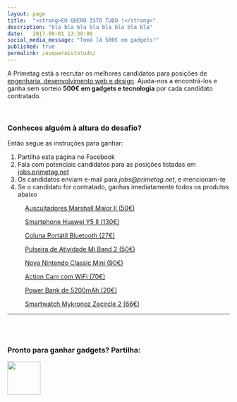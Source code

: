 ```yaml
---
layout: page
title:  "<strong>EU QUERO ISTO TUDO !</strong>"
description: "bla bla bla bla bla bla bla bla"
date:   2017-09-01 13:38:00
social_media_message: "Tomá lá 500€ em gadgets!"
published: true
permalink: /euqueroistotudo/
---
```


<meta property="og:image" content="/assets/images/jobs-campaign.png" />
<meta property="og:title" content="Eu quero isto tudo!" />

A Primetag está a recrutar os melhores candidatos para posições de [engenharia, desenvolvimento web e design](http://jobs.primetag.net). Ajuda-nos a encontrá-los e ganha sem sorteio **500€ em gadgets e tecnologia** por cada candidato contratado.

<br/>

### Conheces alguém à altura do desafio? ###

Então segue as instruções para ganhar:

1. Partilha esta página no Facebook
2. Fala com potenciais candidatos para as posições listadas em [jobs.primetag.net](http://jobs.primetag.net)
3. Os candidatos enviam e-mail para _jobs@primetag.net_, e mencionam-te
4. Se o candidato for contratado, ganhas imediatamente todos os produtos abaixo

<div class="image-grid">
  <a href="https://www.fnac.pt/Marshall-Auscultadores-Major-II-Preto-Auriculares-Hi-Fi-Auscultadores/a906048#" target="_blank">
    <figure>
      <img src="https://static.fnac-static.com/multimedia/Images/PT/NR/11/b4/0d/898065/1540-1/tsp20160812190120/Marshall-Auscultadores-Major-II-Preto.jpg" alt="">
      <figcaption>
        Auscultadores Marshall Major II (50€)
      </figcaption>
    </figure>
  </a>
    <a href="https://www.phonehouse.pt/pt/smartphone-huawei-y5-ii-branco/?pid=720&id=431&cat=423&pc=1" target="_blank">
    <figure>
      <img src="https://phonehouse.eurocdn.net/temp/1473325001_5c1e524c418fa2e77370e17ac447fbc1.jpg" alt="">
      <figcaption>
        Smartphone Huawei Y5 II (130€)
      </figcaption>
    </figure>
  </a>
  <a href="https://www.fnac.pt/Philips-Coluna-Portatil-BT-50-Preto-Acessorio-Imagem-e-Som-Colunas-Mini/a889137#" target="_blank">
    <figure>
      <img src="https://static.fnac-static.com/multimedia/Images/PT/NR/8f/72/0d/881295/1540-1/tsp20160813092340/Philips-Coluna-Portatil-BT-50-Preto.jpg" alt="">
      <figcaption>
        Coluna Portátil Bluetooth (27€)
      </figcaption>
    </figure>
  </a>
  <a href="https://www.fnac.pt/Pulseira-de-Atividade-Xiaomi-Mi-Band-2-Preto-Electronica-Desporto-e-Saude-Pulseira-Monitor-Atividade/a1202496#" target="_blank">
    <figure>
      <img src="https://static.fnac-static.com/multimedia/Images/PT/NR/e5/16/12/1185509/1540-1.jpg" alt="">
      <figcaption>
        Pulseira de Atividade Mi Band 2 (50€)
      </figcaption>
    </figure>
  </a>
    <a href="https://www.fnac.pt/Nintendo-Classic-Mini-Consola-Super-Nintendo-Entertainment-System-SNES-Consola-Consola/a1257579#" target="_blank">
    <figure>
      <img src="https://static.fnac-static.com/multimedia/Images/PT/NR/6d/ea/12/1239661/1540-1.jpg" alt="">
      <figcaption>
        Nova Nintendo Classic Mini (90€)
      </figcaption>
    </figure>
  </a>
  <a href="https://www.phonehouse.pt/pt/action-camera-multisport-prixton-dv650-wi-fi/?pid=868&id=743&cat=733&pc=1" target="_blank">
    <figure>
      <img src="https://phonehouse.eurocdn.net/temp/1490119968_e48462aebdaef675839f8adfcb7dd862.jpg" alt="">
      <figcaption>
        Action Cam com WiFi (70€)
      </figcaption>
    </figure>
  </a>
  <a href="https://www.fnac.pt/Power-Bank-Eurotech-5200mAh-Preto-Acessorio-Informatica-e-Tel-Carregador-Telemovel/a982585#" target="_blank">
    <figure>
      <img src="https://static.fnac-static.com/multimedia/Images/PT/NR/85/d7/0e/972677/1540-1/tsp20160831162429/Power-Bank-Eurotech-5200mAh-Preto.jpg" alt="">
      <figcaption>
        Power Bank de 5200mAh (20€)
      </figcaption>
    </figure>
  </a>  
    <a href="https://www.fnac.pt/mp10315782/Smartwatch-Mykronoz-Zecircle-2-Cinza?omnsearchpos=109" target="_blank">
    <figure>
      <img src="https://static.fnac-static.com/multimedia/Images/PT/MC/06/68/9d/10315782/1507-1/tsp20170612173533/Smartwatch-Mykronoz-Zecircle-2-Cinza.jpg" alt="">
      <figcaption>
       Smartwatch Mykronoz Zecircle 2 (66€)
      </figcaption>
    </figure>
  </a>
</div>

----

<br/>
<br/>

### Pronto para ganhar gadgets? Partilha: ###

<a target="_blank" href="http://www.facebook.com/sharer/sharer.php?s=100&amp;p[url]=http://jobs.primetag.net/euqueroistotudo"><img src="http://www.programmingscripts.com/wp-content/uploads/2015/12/a145.jpg" style="width: 75px"></a>
